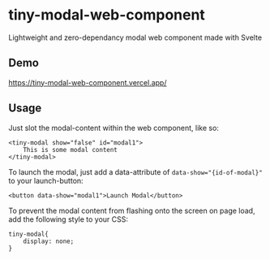 # tiny-modal-web-component

Lightweight and zero-dependancy modal web component made with Svelte

## Demo

<https://tiny-modal-web-component.vercel.app/>

## Usage

Just slot the modal-content within the web component, like so:

    <tiny-modal show="false" id="modal1">
        This is some modal content
    </tiny-modal>

To launch the modal, just add a data-attribute of `data-show="{id-of-modal}"` to your launch-button:

    <button data-show="modal1">Launch Modal</button>

To prevent the modal content from flashing onto the screen on page load, add the following style to your CSS:

    tiny-modal{
        display: none;
    }
